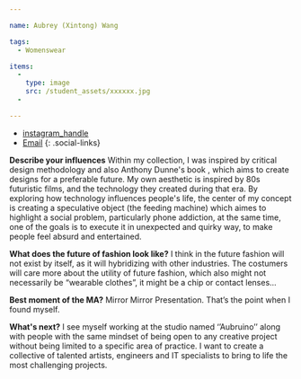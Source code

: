 ```yaml
---

name: Aubrey (Xintong) Wang

tags:
  - Womenswear

items:
  -
    type: image
    src: /student_assets/xxxxxx.jpg
  -

---
```


* [instagram_handle](https://www.instagram.com/Aubruino/)
* [Email](mailto:xintong.wang@network.rca.ac.uk)
{: .social-links}

**Describe your influences**
Within my collection, I was inspired by critical design methodology and also Anthony Dunne's book <speculative design>, which aims to create designs for a preferable future. My own aesthetic is inspired by 80s futuristic films, and the technology they created during that era. By exploring how technology influences people's life, the center of my concept is creating a speculative object (the feeding machine) which aimes to highlight a social problem, particularly phone addiction, at the same time, one of the goals is to execute it in unexpected and quirky way, to make people feel absurd and entertained.

**What does the future of fashion look like?**
I think in the future fashion will not exist by itself, as it will hybridizing with other industries. The costumers will care more about the utility of future fashion, which also might not necessarily be “wearable clothes”, it might be a chip or contact lenses…

**Best moment of the MA?**
Mirror Mirror Presentation. That’s the point when I found myself.

**What's next?**
I see myself working at the studio named ‘’Aubruino’’ along with people with the same mindset of being open to any creative project without being limited to a specific area of practice. I want to create a collective of talented artists, engineers and IT specialists to bring to life the most challenging projects.
